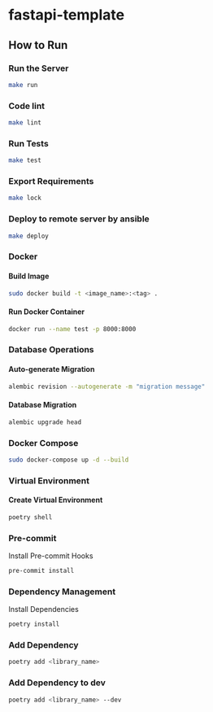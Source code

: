 # fastapi-template

## How to Run

### Run the Server

```bash
make run
```

### Code lint

```bash
make lint
```

### Run Tests

```bash
make test
```

### Export Requirements
```bash
make lock
```

### Deploy to remote server by ansible
```bash
make deploy
```

### Docker

#### Build Image

```bash
sudo docker build -t <image_name>:<tag> .
```

#### Run Docker Container

```bash
docker run --name test -p 8000:8000
```

### Database Operations

#### Auto-generate Migration

```bash
alembic revision --autogenerate -m "migration message"
```

#### Database Migration

```bash
alembic upgrade head
```

### Docker Compose

```bash
sudo docker-compose up -d --build
```

### Virtual Environment

#### Create Virtual Environment

```bash
poetry shell
```

### Pre-commit

Install Pre-commit Hooks

```bash
pre-commit install
```

### Dependency Management

Install Dependencies

```bash
poetry install
```

### Add Dependency
```bash
poetry add <library_name>
```

### Add Dependency to dev
```bash
poetry add <library_name> --dev
```
